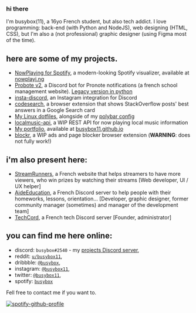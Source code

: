 ### hi there
I'm busybox(11), a 16yo French student, but also tech addict.
I love programming: back-end (with Python and NodeJS), web designing (HTML, CSS), but I'm also a (not professional) graphic designer (using Figma most of the time).

## here are some of my projects.
- [NowPlaying for Spotify](https://github.com/busybox11/NowPlaying-for-Spotify), a modern-looking Spotify visualizer, available at [nowplayi.ng](https://nowplayi.ng)
- [Probote v2](https://github.com/busybox11/probote-v2), a Discord bot for Pronote notifications (a french school management website). [Legacy version in python](https://github.com/busybox11/probote)
- [insta-discord](https://github.com/busybox11/insta-discord), an Instagram integration for Discord
- [codesearch](https://github.com/busybox11/codesearch), a browser extension that shows StackOverflow posts' best answers in a Google Search card
- [My Linux dotfiles](https://github.com/busybox11/dotfiles), alongside of my [polybar config](https://github.com/busybox11/spotify-polybar)
- [localmusic-api](https://github.com/busybox11/localmusic-api), a WIP REST API for now playing local music information
- [My portfolio](https://github.com/busybox11/busybox11.github.io), available at [busybox11.github.io](https://busybox11.github.io)
- [blockr](https://github.com/busybox11/blockr), a WIP ads and page blocker browser extension (**WARNING**: does not fully work!)

## i'm also present here:
- [StreamRunners](https://streamrunners.fr/affiliate/busybox11), a French website that helps streamers to have more viewers, who win prizes by watching their streams [Web developer, UI / UX helper]
- [AideEducation](https://aideeducation.fr/), a French Discord server to help people with their homeworks, lessons, orientation... [Developer, graphic designer, former community manager (sometimes) and manager of the development team]
- [TechCord](https://discord.gg/svZ2PSm), a French tech Discord server [Founder, administrator]

## you can find me here online:
- discord: `busybox#2540` - my [projects Discord server](https://discord.gg/DMmk8Sc),
- reddit: [`u/busybox11`](https://reddit.com/u/busybox11),
- dribbble: [`@busybox`](https://dribbble.com/busybox),
- instagram: [`@busybox11`](https://instagram.com/busybox11),
- twitter: [`@busybox11`](https://twitter.com/busybox11),
- spotify: [`busybox`](https://open.spotify.com/user/yha0gdu9143vclyk0cuqoro0m)

Fell free to contact me if you want to.

[![spotify-github-profile](https://spotify-github-profile.vercel.app/api/view?uid=yha0gdu9143vclyk0cuqoro0m&cover_image=true&theme=default)](https://github.com/kittinan/spotify-github-profile)

